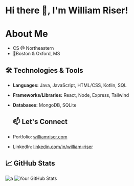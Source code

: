 # Hi there 👋, I'm William Riser!

# About Me
- CS @ Northeastern
- 📍Boston & Oxford, MS

## 🛠️ Technologies & Tools

- **Languages:** Java, JavaScript, HTML/CSS, Kotlin, SQL
- **Frameworks/Libraries:** React, Node, Express, Tailwind
- **Databases:** MongoDB, SQLite

  ## 📫 Let's Connect
- Portfolio: [williamriser.com](https://williamriser.com/)
- LinkedIn: [linkedin.com/in/william-riser](https://www.linkedin.com/in/william-riser/)


## 📈 GitHub Stats
![a](https://github-profile-summary-cards.vercel.app/api/cards/profile-details?username=william-riser&theme=react)
![Your GitHub Stats](https://github-readme-stats.vercel.app/api/top-langs/?username=william-riser&theme=react&hide_border=true&count_private=true&include_all_commits=true&langs_count=40&layout=compact&card_width=334&hide=HLSL,ShaderLab,C%23,Jupyter+Notebook,Objective-C%2B%2B,Ruby,Objective-C,lua)


